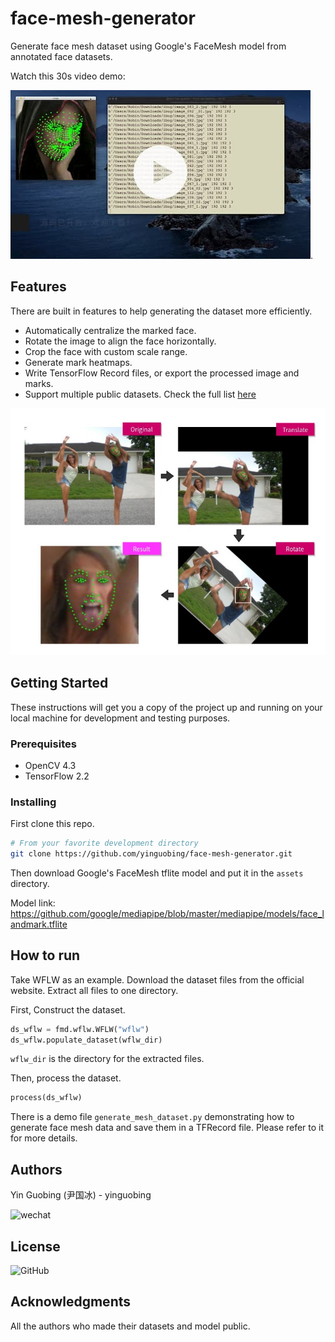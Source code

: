 # face-mesh-generator
Generate face mesh dataset using Google's FaceMesh model from annotated face datasets.

Watch this 30s video demo:

[![video demo](./docs/video-demo.jpg)](https://www.bilibili.com/video/BV1Jp4y1v7MY/).

## Features
There are built in features to help generating the dataset more efficiently.

- Automatically centralize the marked face.
- Rotate the image to align the face horizontally.
- Crop the face with custom scale range.
- Generate mark heatmaps.
- Write TensorFlow Record files, or export the processed image and marks.
- Support multiple public datasets. Check the full list [here](https://github.com/yinguobing/facial-landmark-dataset
)

![pipeline](./docs/processing-pipeline.jpg)

## Getting Started

These instructions will get you a copy of the project up and running on your local machine for development and testing purposes.

### Prerequisites
* OpenCV 4.3
* TensorFlow 2.2

### Installing
First clone this repo.

```bash
# From your favorite development directory
git clone https://github.com/yinguobing/face-mesh-generator.git
```

Then download Google's FaceMesh tflite model and put it in the `assets` directory.

Model link: https://github.com/google/mediapipe/blob/master/mediapipe/models/face_landmark.tflite

## How to run
Take WFLW as an example. Download the dataset files from the official website. Extract all files to one directory.

First, Construct the dataset.
```python
ds_wflw = fmd.wflw.WFLW("wflw")
ds_wflw.populate_dataset(wflw_dir)
```
`wflw_dir` is the directory for the extracted files.

Then, process the dataset.
```python
process(ds_wflw)
```

There is a demo file `generate_mesh_dataset.py` demonstrating how to generate face mesh data and save them in a TFRecord file. Please refer to it for more details.

## Authors
Yin Guobing (尹国冰) - yinguobing

![wechat](docs/wechat.png)

## License
![GitHub](https://img.shields.io/github/license/yinguobing/face-mesh-generator)

## Acknowledgments
All the authors who made their datasets and model public.
